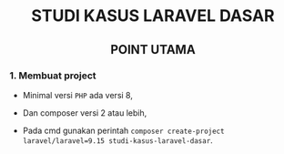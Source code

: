 <center>

# STUDI KASUS LARAVEL DASAR

</center>

<center>

## POINT UTAMA

</center>

### 1. Membuat project

-   Minimal versi `PHP` ada versi 8,

-   Dan composer versi 2 atau lebih,

-   Pada cmd gunakan perintah `composer create-project laravel/laravel=9.15 studi-kasus-laravel-dasar`.
